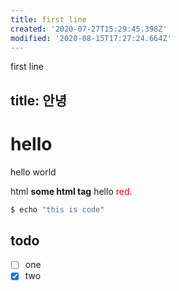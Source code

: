 ```yaml
---
title: first line
created: '2020-07-27T15:29:45.398Z'
modified: '2020-08-15T17:27:24.664Z'
---
```


first line

title: 안녕
---

# hello

hello world

<p>html <strong>some html tag</strong> hello <span style="color:red">red</span>.</p>

```bash
$ echo "this is code"
```


## todo 
- [ ] one
- [x] two
